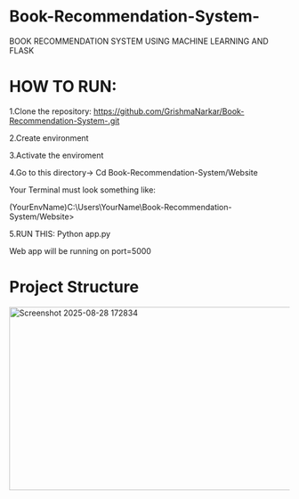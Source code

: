 # Book-Recommendation-System-
BOOK RECOMMENDATION SYSTEM USING MACHINE LEARNING AND FLASK

# HOW TO RUN:
1.Clone the repository: https://github.com/GrishmaNarkar/Book-Recommendation-System-.git

2.Create environment 

3.Activate the enviroment 

4.Go to this directory-> Cd Book-Recommendation-System/Website

Your Terminal must look something like:

(YourEnvName)C:\Users\YourName\Book-Recommendation-System/Website>

5.RUN THIS: Python app.py

Web app will be running on port=5000


# Project Structure

<img width="686" height="329" alt="Screenshot 2025-08-28 172834" src="https://github.com/user-attachments/assets/c35d29a1-860b-4429-b961-6a8aedf0f2c5" />
